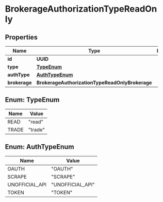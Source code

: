 

# BrokerageAuthorizationTypeReadOnly


## Properties

| Name | Type | Description | Notes |
|------------ | ------------- | ------------- | -------------|
|**id** | **UUID** |  |  [optional] |
|**type** | [**TypeEnum**](#TypeEnum) |  |  [optional] |
|**authType** | [**AuthTypeEnum**](#AuthTypeEnum) |  |  [optional] |
|**brokerage** | **BrokerageAuthorizationTypeReadOnlyBrokerage** |  |  [optional] |



## Enum: TypeEnum

| Name | Value |
|---- | -----|
| READ | &quot;read&quot; |
| TRADE | &quot;trade&quot; |



## Enum: AuthTypeEnum

| Name | Value |
|---- | -----|
| OAUTH | &quot;OAUTH&quot; |
| SCRAPE | &quot;SCRAPE&quot; |
| UNOFFICIAL_API | &quot;UNOFFICIAL_API&quot; |
| TOKEN | &quot;TOKEN&quot; |



